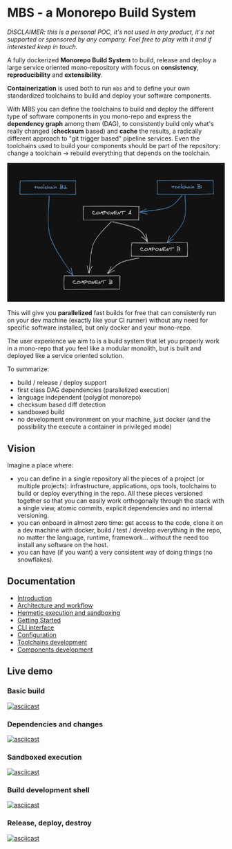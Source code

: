 # MBS - a Monorepo Build System

*DISCLAIMER: this is a personal POC, it's not used in any product, it's not supported or sponsored by any company. Feel free to play with it and if interested keep in touch.*

A fully dockerized **Monorepo Build System** to build, release and deploy a large service oriented mono-repository with focus on **consistency**, **reproducibility** and **extensibility**.

**Containerization** is used both to run `mbs` and to define your own standardized toolchains to build and deploy your software components.

With MBS you can define the toolchains to build and deploy the different type of software components in you mono-repo and express the **dependency graph** among them (DAG), to consistently build only what's really changed (**checksum** based) and **cache** the results, a radically different approach to "git trigger based" pipeline services. Even the toolchains used to build your components should be part of the repository: change a toolchain -> rebuild everything that depends on the toolchain.

![image info](./docs/schema-deps-graph.png)

This will give you **parallelized** fast builds for free that can consistenly run on your dev machine (exactly like your CI runner) without any need for specific software installed, but only docker and your mono-repo.

The user experience we aim to is a build system that let you properly work in a mono-repo that you feel like a modular monolith, but is built and deployed like a service oriented solution.

To summarize:
- build / release / deploy support
- first class DAG dependencies (parallelized execution)
- language independent (polyglot monorepo)
- checksum based diff detection
- sandboxed build
- no development environment on your machine, just docker (and the possibility the execute a container in privileged mode)

## Vision

Imagine a place where:
- you can define in a single repository all the pieces of a project (or multiple projects): infrastructure, applications, ops tools, toolchains to build or deploy everything in the repo. All these pieces versioned together so that you can easily work orthogonally through the stack with a single view, atomic commits, explicit dependencies and no internal versioning.
- you can onboard in almost zero time: get access to the code, clone it on a dev machine with docker, build / test / develop everything in the repo, no matter the language, runtime, framework... without the need too install any software on the host.
- you can have (if you want) a very consistent way of doing things (no snowflakes).

## Documentation
  * [Introduction](docs/introduction.md)
  * [Architecture and workflow](docs/architecture-and-workflow.md)
  * [Hermetic execution and sandboxing](docs/hermetic-execution-and-sandboxing.md)
  * [Getting Started](docs/getting-started.md)
  * [CLI interface](docs/cli-interface.md)
  * [Configuration](docs/configuration.md)
  * [Toolchains development](docs/toolchains-development.md)
  * [Components development](docs/components-development.md)

## Live demo

### Basic build

[![asciicast](https://asciinema.org/a/qD31M65fXERAWFNlRbIIlI1a4.svg)](https://asciinema.org/a/qD31M65fXERAWFNlRbIIlI1a4)

### Dependencies and changes

[![asciicast](https://asciinema.org/a/fwnUh7imRYHAof669bpSP4OwE.svg)](https://asciinema.org/a/fwnUh7imRYHAof669bpSP4OwE)

### Sandboxed execution

[![asciicast](https://asciinema.org/a/IN3OPJhjKpwRPA5dBqeJty4EZ.svg)](https://asciinema.org/a/IN3OPJhjKpwRPA5dBqeJty4EZ)

### Build development shell

[![asciicast](https://asciinema.org/a/06xg1ia6ClqCBDiYFLKVWZdTS.svg)](https://asciinema.org/a/06xg1ia6ClqCBDiYFLKVWZdTS)

### Release, deploy, destroy

[![asciicast](https://asciinema.org/a/sKEWH3tcyl8sszpSps39T8BgF.svg)](https://asciinema.org/a/sKEWH3tcyl8sszpSps39T8BgF)
